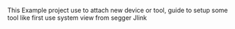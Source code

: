 This Example project use to attach new device or tool, guide to setup some tool like first use system view from segger Jlink

